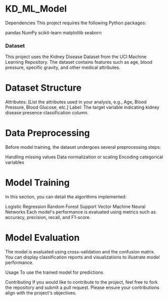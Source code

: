 # KD_ML_Model

Dependencies
This project requires the following Python packages:

pandas
NumPy
scikit-learn
matplotlib
seaborn

### Dataset
This project uses the Kidney Disease Dataset from the UCI Machine Learning Repository. The dataset contains features such as age, blood pressure, specific gravity, and other medical attributes.

# Dataset Structure
Attributes: [List the attributes used in your analysis, e.g., Age, Blood Pressure, Blood Glucose, etc.]
Label: The target variable indicating kidney disease presence classification column.

# Data Preprocessing
Before model training, the dataset undergoes several preprocessing steps:

Handling missing values
Data normalization or scaling
Encoding categorical variables

# Model Training
In this section, you can detail the algorithms implemented:

Logistic Regression
Random Forest
Support Vector Machine
Neural Networks
Each model's performance is evaluated using metrics such as accuracy, precision, recall, and F1-score.

# Model Evaluation
The model is evaluated using cross-validation and the confusion matrix. You can display classification reports and visualizations to illustrate model performance.

Usage
To use the trained model for predictions
 
Contributing
If you would like to contribute to the project, feel free to fork the repository and submit a pull request. Please ensure your contributions align with the project's objectives.
